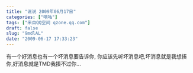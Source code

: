 ```yaml
---
title: "说说 2009年06月17日"
categories: ["嘀咕"]
tags: ["来自QQ空间 qzone.qq.com"]
draft: false
slug: "9mdlAL"
date: "2009-06-17 17:33:23"
---
```


有一个好消息也有一个坏消息要告诉你, 你应该先听坏消息吧,坏消息就是我想揍你,好消息就是TMD我揍不过你...
